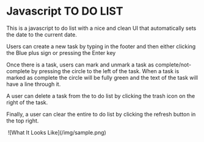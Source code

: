 # Javascript TO DO LIST

This is a javascript to do list with a nice and clean UI that automatically sets the date to the current date.

Users can create a new task by typing in the footer and then either clicking the Blue plus sign or pressing the Enter key

Once there is a task, users can mark and unmark a task as complete/not-complete by pressing the circle to the left of the task. When a task is marked as complete the circle will be fully green and the text of the task will have a line through it. 

A user can delete a task from the to do list by clicking the trash icon on the right of the task.

Finally, a user can clear the entire to do list by clicking the refresh button in the top right.


<image>
![What It Looks Like](/img/sample.png)